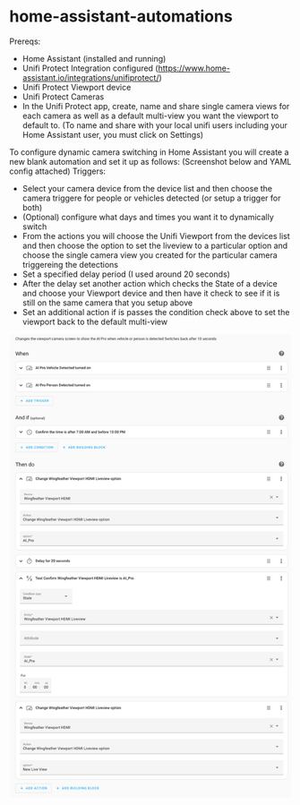 # home-assistant-automations
Prereqs:
- Home Assistant (installed and running)
- Unifi Protect Integration configured (https://www.home-assistant.io/integrations/unifiprotect/)
- Unifi Protect Viewport device
- Unifi Protect Cameras
- In the Unifi Protect app, create, name and share single camera views for each camera as well as a default multi-view you want the viewport to default to. (To name and share with your local unifi users including your Home Assistant user, you must click on Settings)

To configure dynamic camera switching in Home Assistant you will create a new blank automation and set it up as follows: (Screenshot below and YAML config attached)
Triggers:
- Select your camera device from the device list and then choose the camera triggere for people or vehicles detected (or setup a trigger for both)
- (Optional) configure what days and times you want it to dynamically switch
- From the actions you will choose the Unifi Viewport from the devices list and then choose the option to set the liveview to a particular option and choose the single camera view you created for the particular camera triggereing the detections
- Set a specified delay period (I used around 20 seconds)
- After the delay set another action which checks the State of a device and choose your Viewport device and then have it check to see if it is still on the same camera that you setup above
- Set an additional action if is passes the condition check above to set the viewport back to the default multi-view


![alt text](https://github.com/jtroberts83/home-assistant-automations/blob/main/ViewportAutomation.jpg?raw=true)

